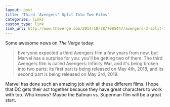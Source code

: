 ```yaml
---
layout: post
title: 'Third ‘Avengers’ Split Into Two Films'
categories: links
custom_type: link
link_url: http://www.theverge.com/2014/10/28/7085447/avengers-3-split-into-two-films-infinity-war
---
```

Some awesome news on *The Verge* today:

> Everyone expected a third Avengers film a few years from now, but Marvel has a surprise for you: you'll be getting two of them. The third Avengers film is called Avengers: Infinity War, and it's being broken into two parts: its first part is being released on May 4th, 2018, and its second part is being released on May 3rd, 2019.

Marvel has done such an amazing job with all these different films. I hope that DC gets their act together because they have great characters to work with too. Who knows? Maybe the Batman vs. Superman film will be a great start.